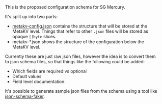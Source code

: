 
This is the proposed configuration schema for SG Mercury.

It's split up into two parts:

* [metakv-config.json](metakv-config.json) contains the structure that will be stored at the MetaKV level.  Things that refer to other `.json` files will be stored as opaque `[]byte` slices.
* metakv-*.json shows the structure of the configuration below the MetaKV level.


Currently these are just raw json files, however the idea is to convert them to json schema files, so that things like the following could be added:

- Which fields are required vs optional
- Default values
- Field level documentation

It's possible to generate sample json files from the schema using a tool like [json-schema-faker](https://github.com/json-schema-faker/json-schema-faker).

